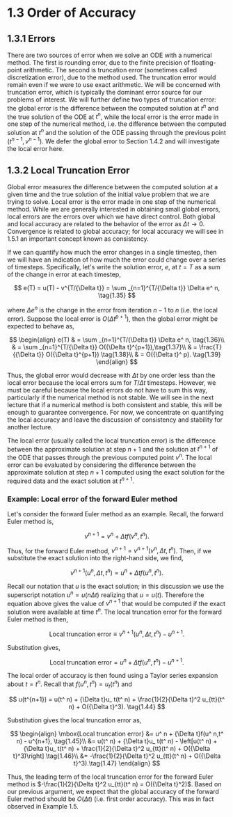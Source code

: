 # 1.3 Order of Accuracy

## 1.3.1 Errors

There are two sources of error when we solve an ODE with a numerical method. The first is rounding error, due to the finite precision of floating-point arithmetic. The second is truncation error (sometimes called discretization error), due to the method used. The truncation error would remain even if we were to use exact arithmetic. We will be concerned with truncation error, which is typically the dominant error source for our problems of interest. We will further define two types of truncation error: the global error is the difference between the computed solution at $t^ n$ and the true solution of the ODE at $t^ n$, while the local error is the error made in one step of the numerical method, i.e. the difference between the computed solution at $t^ n$ and the solution of the ODE passing through the previous point $(t^{n-1},v^{n-1})$. We defer the global error to Section 1.4.2 and will investigate the local error here.

## 1.3.2 Local Truncation Error

Global error measures the difference between the computed solution at a given time and the true solution of the initial value problem that we are trying to solve. Local error is the error made in one step of the numerical method. While we are generally interested in obtaining small global errors, local errors are the errors over which we have direct control. Both global and local accuracy are related to the behavior of the error as ${\Delta t}\rightarrow 0$. Convergence is related to global accuracy; for local accuracy we will see in 1.5.1 an important concept known as consistency.

If we can quantify how much the error changes in a single timestep, then we will have an indication of how much the error could change over a series of timesteps. Specifically, let's write the solution error, $e$, at $t=T$ as a sum of the change in error at each timestep,

$$ e(T) = u(T) - v^{T/{\Delta t}} = \sum _{n=1}^{T/{\Delta t}} \Delta e^ n, \tag{1.35} $$

where $\Delta e^ n$ is the change in the error from iteration $n-1$ to $n$ (i.e. the local error). Suppose the local error is $O({\Delta t}^{p+1})$, then the global error might be expected to behave as,

$$
\begin{align}
e(T) & =  \sum _{n=1}^{T/{\Delta t}} \Delta e^ n, \tag{1.36}\\
& =  \sum _{n=1}^{T/{\Delta t}} O({\Delta t}^{p+1}),\tag{1.37}\\
& =  \frac{T}{{\Delta t}} O({\Delta t}^{p+1}) \tag{1.38}\\
& =  O({\Delta t}^ p). \tag{1.39}
\end{align}
$$

Thus, the global error would decrease with ${\Delta t}$ by one order less than the local error because the local errors sum for $T/{\Delta t}$ timesteps. However, we must be careful because the local errors do not have to sum this way, particularly if the numerical method is not stable. We will see in the next lecture that if a numerical method is both consistent and stable, this will be enough to guarantee convergence. For now, we concentrate on quantifying the local accuracy and leave the discussion of consistency and stability for another lecture.

The local error (usually called the local truncation error) is the difference between the approximate solution at step $n+1$ and the solution at $t^{n+1}$ of the ODE that passes through the previous computed point $v^ n$. The local error can be evaluated by considering the difference between the approximate solution at step $n+1$ computed using the exact solution for the required data and the exact solution at $t^{n+1}$.

### Example: Local error of the forward Euler method

Let's consider the forward Euler method as an example. Recall, the forward Euler method is,

$$ v^{n+1} = v^ n + {\Delta t}f(v^ n,t^ n). \tag{1.40} $$ 

Thus, for the forward Euler method, $v^{n+1} = v^{n+1}(v^ n,{\Delta t},t^ n)$. Then, if we substitute the exact solution into the right-hand side, we find,

$$ v^{n+1}(u^ n,{\Delta t},t^ n) = u^ n + {\Delta t}f(u^ n,t^ n). \tag{1.41}$$

Recall our notation that $u$ is the exact solution; in this discussion we use the superscript notation $u^ n = u(n{\Delta t})$ realizing that $u = u(t)$. Therefore the equation above gives the value of $v^{n+1}$ that would be computed if the exact solution were available at time $t^ n$. The local truncation error for the forward Euler method is then,

$$ \mbox{Local truncation error} \equiv v^{n+1}(u^ n,{\Delta t},t^ n) - u^{n+1}. \label{equ:local_ error_ fe} \tag{1.42}$$

Substitution gives,

$$ \mbox{Local truncation error} = u^ n + {\Delta t}f(u^ n,t^ n) - u^{n+1}. \tag{1.43} $$

The local order of accuracy is then found using a Taylor series expansion about $t = t^ n$. Recall that $f(u^ n,t^ n) = u_ t(t^ n)$ and

$$ u(t^{n+1}) = u(t^ n) + {\Delta t}u_ t(t^ n) + \frac{1}{2}{\Delta t}^2 u_{tt}(t^ n) + O({\Delta t}^3). \tag{1.44} $$

Substitution gives the local truncation error as,

$$
\begin{align}
\mbox{Local truncation error} &= u^ n + {\Delta t}f(u^ n,t^ n) - u^{n+1}, \tag{1.45}\\
&= u(t^ n) + {\Delta t}u_ t(t^ n) - \left[u(t^ n) + {\Delta t}u_ t(t^ n) + \frac{1}{2}{\Delta t}^2 u_{tt}(t^ n) + O({\Delta t}^3)\right] \tag{1.46}\\
&= -\frac{1}{2}{\Delta t}^2 u_{tt}(t^ n) + O({\Delta t}^3).\tag{1.47} 
\end{align}
$$

Thus, the leading term of the local truncation error for the forward Euler method is $-\frac{1}{2}{\Delta t}^2 u_{tt}(t^ n) = O({\Delta t}^2)$. Based on our previous argument, we expect that the global accuracy of the forward Euler method should be $O({\Delta t})$ (i.e. first order accuracy). This was in fact observed in Example 1.5.
